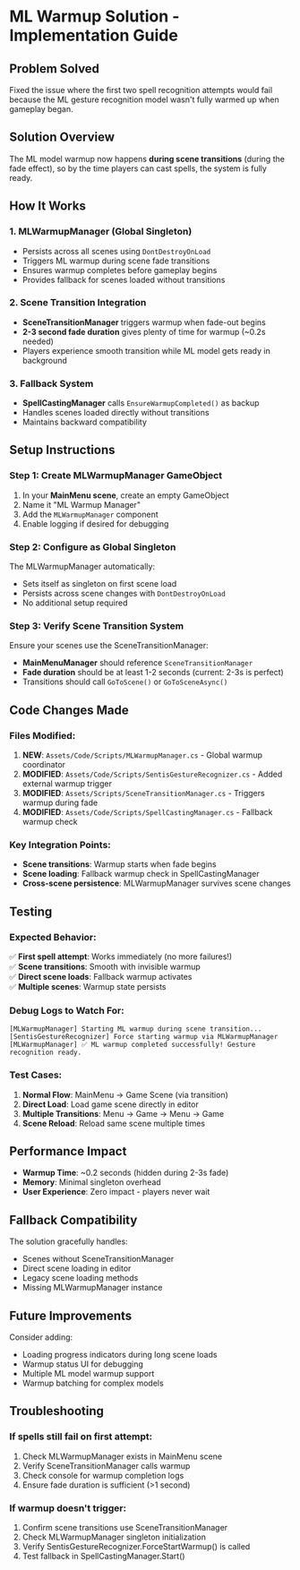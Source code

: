 # ML Warmup Solution - Implementation Guide

## Problem Solved
Fixed the issue where the first two spell recognition attempts would fail because the ML gesture recognition model wasn't fully warmed up when gameplay began.

## Solution Overview
The ML model warmup now happens **during scene transitions** (during the fade effect), so by the time players can cast spells, the system is fully ready.

## How It Works

### 1. MLWarmupManager (Global Singleton)
- Persists across all scenes using `DontDestroyOnLoad`
- Triggers ML warmup during scene fade transitions
- Ensures warmup completes before gameplay begins
- Provides fallback for scenes loaded without transitions

### 2. Scene Transition Integration
- **SceneTransitionManager** triggers warmup when fade-out begins
- **2-3 second fade duration** gives plenty of time for warmup (~0.2s needed)
- Players experience smooth transition while ML model gets ready in background

### 3. Fallback System
- **SpellCastingManager** calls `EnsureWarmupCompleted()` as backup
- Handles scenes loaded directly without transitions
- Maintains backward compatibility

## Setup Instructions

### Step 1: Create MLWarmupManager GameObject
1. In your **MainMenu scene**, create an empty GameObject
2. Name it "ML Warmup Manager" 
3. Add the `MLWarmupManager` component
4. Enable logging if desired for debugging

### Step 2: Configure as Global Singleton
The MLWarmupManager automatically:
- Sets itself as singleton on first scene load
- Persists across scene changes with `DontDestroyOnLoad`
- No additional setup required

### Step 3: Verify Scene Transition System
Ensure your scenes use the SceneTransitionManager:
- **MainMenuManager** should reference `SceneTransitionManager`
- **Fade duration** should be at least 1-2 seconds (current: 2-3s is perfect)
- Transitions should call `GoToScene()` or `GoToSceneAsync()`

## Code Changes Made

### Files Modified:
1. **NEW**: `Assets/Code/Scripts/MLWarmupManager.cs` - Global warmup coordinator
2. **MODIFIED**: `Assets/Code/Scripts/SentisGestureRecognizer.cs` - Added external warmup trigger
3. **MODIFIED**: `Assets/Scripts/SceneTransitionManager.cs` - Triggers warmup during fade
4. **MODIFIED**: `Assets/Code/Scripts/SpellCastingManager.cs` - Fallback warmup check

### Key Integration Points:
- **Scene transitions**: Warmup starts when fade begins
- **Scene loading**: Fallback warmup check in SpellCastingManager
- **Cross-scene persistence**: MLWarmupManager survives scene changes

## Testing

### Expected Behavior:
✅ **First spell attempt**: Works immediately (no more failures!)  
✅ **Scene transitions**: Smooth with invisible warmup  
✅ **Direct scene loads**: Fallback warmup activates  
✅ **Multiple scenes**: Warmup state persists  

### Debug Logs to Watch For:
```
[MLWarmupManager] Starting ML warmup during scene transition...
[SentisGestureRecognizer] Force starting warmup via MLWarmupManager
[MLWarmupManager] ✅ ML warmup completed successfully! Gesture recognition ready.
```

### Test Cases:
1. **Normal Flow**: MainMenu → Game Scene (via transition)
2. **Direct Load**: Load game scene directly in editor
3. **Multiple Transitions**: Menu → Game → Menu → Game
4. **Scene Reload**: Reload same scene multiple times

## Performance Impact
- **Warmup Time**: ~0.2 seconds (hidden during 2-3s fade)
- **Memory**: Minimal singleton overhead
- **User Experience**: Zero impact - players never wait

## Fallback Compatibility
The solution gracefully handles:
- Scenes without SceneTransitionManager
- Direct scene loading in editor
- Legacy scene loading methods
- Missing MLWarmupManager instance

## Future Improvements
Consider adding:
- Loading progress indicators during long scene loads
- Warmup status UI for debugging
- Multiple ML model warmup support
- Warmup batching for complex models

## Troubleshooting

### If spells still fail on first attempt:
1. Check MLWarmupManager exists in MainMenu scene
2. Verify SceneTransitionManager calls warmup
3. Check console for warmup completion logs
4. Ensure fade duration is sufficient (>1 second)

### If warmup doesn't trigger:
1. Confirm scene transitions use SceneTransitionManager
2. Check MLWarmupManager singleton initialization
3. Verify SentisGestureRecognizer.ForceStartWarmup() is called
4. Test fallback in SpellCastingManager.Start()

